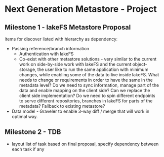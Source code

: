 # Next Generation Metastore - Project


## Milestone 1 - lakeFS Metastore Proposal

Items for discover listed with hierarchy as dependency:

- Passing reference/branch information
    - Authentication with lakeFS
    - Co-exist with other metastore solutions - very similar to the current work on side-by-side work with lakeFS and the current object-storage, the user like to run the same application with minimum changes, while enabling some of the data to live inside lakeFS. What needs to change or requirements in order to have the same in the metadata level? Do we need to sync information, manage part of the data and enable mapping on the client side? Can we replace the client side implementation? Do we need to spin different endpoints to serve different repositories, branches in lakeFS for parts of the metadata? Fallback to existing metastore?
- Data model - Graveler to enable 3-way diff / merge that will work in optimal way.


## Milestone 2 - TDB

- layout list of task based on final proposal, specify dependency between each task  if any



